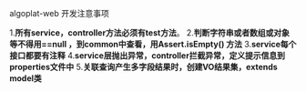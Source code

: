 algoplat-web
开发注意事项

1.**所有service，controller方法必须有test方法**。
2.**判断字符串或者数组或对象等不得用==null ，到common中查看，用Assert.isEmpty() 方法**
3.**service每个接口都要有注释**
4.**service层抛出异常，controller拦截异常，定义提示信息到properties文件中**
5.**关联查询产生多字段结果时，创建VO结果集，extends model类**